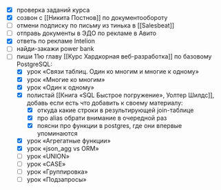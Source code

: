 - [x] проверка заданий курса
- [x] созвон с [[Никита Постнов]] по документообороту
- [ ] отмени подписку по письму из тинька в [[Salesbeat]]
- [ ] отправь документы в ЭДО по рекламе в Авито
- [x] ответь по рекламе Intelion
- [ ] найди-закажи power bank
- [ ] пиши 11ю главу [[Курс Хардкорная веб-разработка]] по базовому PostgreSQL:
	- [x] урок «Связи таблиц. Один ко многим и многие к одному»
	- [x] урок «Многие ко многим»
	- [x] урок «Один к одному»
	- [x] полистай [[Книга «SQL Быстрое погружение», Уолтер Шилдс]], добавь если есть что добавить к своему материалу:
		- [x] откуда какие строки в результирующей join-таблице
		- [x] про alias обрати внимание в очередной раз
		- [x] поясни про функции в postgres, где они впервые упоминаются
	- [x] урок «Агрегатные функции»
	- [x] урок «json_agg vs ORM» 
	- [ ] урок «UNION»
	- [ ] урок «CASE»
	- [ ] урок «Группировка»
	- [ ] урок «Подзапросы»
